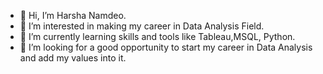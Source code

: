 - 👋 Hi, I’m Harsha Namdeo.
- 👀 I’m interested in making my career in Data Analysis Field.
- 🌱 I’m currently learning skills and tools like Tableau,MSQL, Python.
- 💞️ I’m looking for a good opportunity to start my career in Data Analysis and add my values into it.


<!---
HarshaNamdeo-g/HarshaNamdeo-g is a ✨ special ✨ repository because its `README.md` (this file) appears on your GitHub profile.
You can click the Preview link to take a look at your changes.
--->
